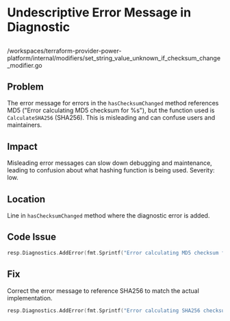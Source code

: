 # Undescriptive Error Message in Diagnostic

##

/workspaces/terraform-provider-power-platform/internal/modifiers/set_string_value_unknown_if_checksum_change_modifier.go

## Problem

The error message for errors in the `hasChecksumChanged` method references MD5 ("Error calculating MD5 checksum for %s"), but the function used is `CalculateSHA256` (SHA256). This is misleading and can confuse users and maintainers.

## Impact

Misleading error messages can slow down debugging and maintenance, leading to confusion about what hashing function is being used. Severity: low.

## Location

Line in `hasChecksumChanged` method where the diagnostic error is added.

## Code Issue

```go
resp.Diagnostics.AddError(fmt.Sprintf("Error calculating MD5 checksum for %s", attribute), err.Error())
```

## Fix

Correct the error message to reference SHA256 to match the actual implementation.

```go
resp.Diagnostics.AddError(fmt.Sprintf("Error calculating SHA256 checksum for %s", attributeName), err.Error())
```
